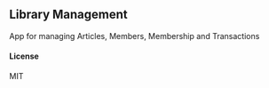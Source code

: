 ## Library Management

App for managing Articles, Members, Membership and Transactions

#### License

MIT
